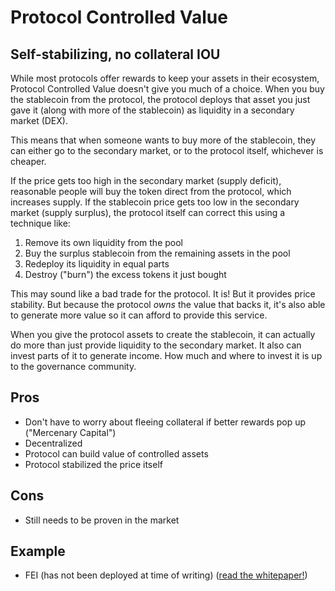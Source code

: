 # Protocol Controlled Value

## Self-stabilizing, no collateral IOU

While most protocols offer rewards to keep your assets in their ecosystem, Protocol Controlled Value doesn't give you much of a choice. When you buy the stablecoin from the protocol, the protocol deploys that asset you just gave it \(along with more of the stablecoin\) as liquidity in a secondary market \(DEX\).

This means that when someone wants to buy more of the stablecoin, they can either go to the secondary market, or to the protocol itself, whichever is cheaper.

If the price gets too high in the secondary market \(supply deficit\), reasonable people will buy the token direct from the protocol, which increases supply. If the stablecoin price gets too low in the secondary market \(supply surplus\), the protocol itself can correct this using a technique like:

1. Remove its own liquidity from the pool
2. Buy the surplus stablecoin from the remaining assets in the pool
3. Redeploy its liquidity in equal parts
4. Destroy \("burn"\) the excess tokens it just bought

This may sound like a bad trade for the protocol. It is! But it provides price stability. But because the protocol _owns_ the value that backs it, it's also able to generate more value so it can afford to provide this service. 

When you give the protocol assets to create the stablecoin, it can actually do more than just provide liquidity to the secondary market. It also can invest parts of it to generate income. How much and where to invest it is up to the governance community.

## Pros

* Don't have to worry about fleeing collateral if better rewards pop up \("Mercenary Capital"\)
* Decentralized
* Protocol can build value of controlled assets
* Protocol stabilized the price itself 

## Cons

* Still needs to be proven in the market

## Example

* FEI \(has not been deployed at time of writing\) \([read the whitepaper!](https://fei.money/static/media/whitepaper.7d5e2986.pdf)\)

